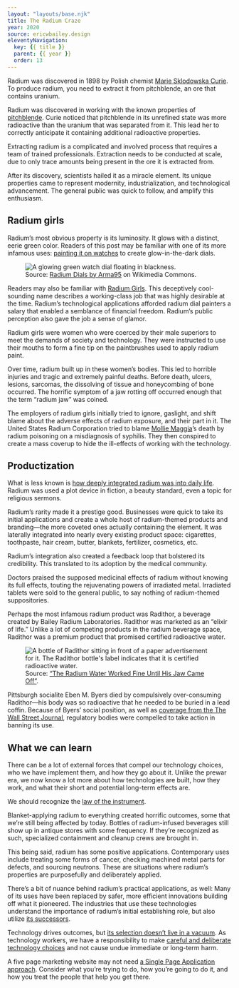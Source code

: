 ```yaml
---
layout: "layouts/base.njk"
title: The Radium Craze
year: 2020
source: ericwbailey.design
eleventyNavigation:
  key: {{ title }}
  parent: {{ year }}
  order: 13
---
```


Radium was discovered in 1898 by Polish chemist [Marie Sklodowska Curie](https://en.m.wikipedia.org/wiki/Marie_Curie). To produce radium, you need to extract it from pitchblende, an ore that contains uranium.

Radium was discovered in working with the known properties of [pitchblende](https://en.m.wikipedia.org/wiki/Uraninite). Curie noticed that pitchblende in its unrefined state was more radioactive than the uranium that was separated from it. This lead her to correctly anticipate it containing additional radioactive properties.

Extracting radium is a complicated and involved process that requires a team of trained professionals. Extraction needs to be conducted at scale, due to only trace amounts being present in the ore it is extracted from.

After its discovery, scientists hailed it as a miracle element. Its unique properties came to represent modernity, industrialization, and technological advancement. The general public was quick to follow, and amplify this enthusiasm.

## Radium girls

Radium’s most obvious property is its luminosity. It glows with a distinct, eerie green color. Readers of this post may be familiar with one of its more infamous uses: [painting it on watches](https://en.m.wikipedia.org/wiki/Radium_dials) to create glow-in-the-dark dials.

<figure
  role="figure"
  aria-label="Source: Radium Dials by Arma95 on Wikimedia Commons">
  <img
    alt="A glowing green watch dial floating in blackness."
    src="../static/images/the-radium-craze/radium-dial.jpg" />
  <figcaption>
    <span class="typography-small-caps">Source:</span> <a href="https://commons.wikimedia.org/wiki/File:Radium_Dial.jpg">Radium Dials by Arma95</a> on Wikimedia Commons.
  </figcaption>
</figure>

Readers may also be familiar with [Radium Girls](https://www.buzzfeed.com/authorkatemoore/the-light-that-does-not-lie). This deceptively cool-sounding name describes a working-class job that was highly desirable at the time. Radium’s technological applications afforded radium dial painters a salary that enabled a semblance of financial freedom. Radium’s public perception also gave the job a sense of glamor.

Radium girls were women who were coerced by their male superiors to meet the demands of society and technology. They were instructed to use their mouths to form a fine tip on the paintbrushes used to apply radium paint.

Over time, radium built up in these women’s bodies. This led to horrible injuries and tragic and extremely painful deaths. Before death, ulcers, lesions, sarcomas, the dissolving of tissue and honeycombing of bone occurred. The horrific symptom of a jaw rotting off occurred enough that the term “radium jaw” was coined.

The employers of radium girls initially tried to ignore, gaslight, and shift blame about the adverse effects of radium exposure, and their part in it. The United States Radium Corporation tried to blame [Mollie Maggia](https://www.buzzfeed.com/authorkatemoore/the-light-that-does-not-lie)’s death by radium poisoning on a misdiagnosis of syphilis. They then conspired to create a mass coverup to hide the ill-effects of working with the technology.

## Productization

What is less known is [how deeply integrated radium was into daily life](https://thehistoryvault.co.uk/the-radium-craze-americas-lethal-love-affair-by-matthew-moss/). Radium was used a plot device in fiction, a beauty standard, even a topic for religious sermons.

Radium’s rarity made it a prestige good. Businesses were quick to take its initial applications and create a whole host of radium-themed products and branding—the more coveted ones actually containing the element. It was laterally integrated into nearly every existing product space: cigarettes, toothpaste, hair cream, butter, blankets, fertilizer, cosmetics, etc.

Radium’s integration also created a feedback loop that bolstered its credibility. This translated to its adoption by the medical community.

Doctors praised the supposed medicinal effects of radium without knowing its full effects, touting the rejuvenating powers of irradiated metal. Irradiated tablets were sold to the general public, to say nothing of radium-themed suppositories.

Perhaps the most infamous radium product was Radithor, a beverage created by Bailey Radium Laboratories. Radithor was marketed as an “elixir of life.” Unlike a lot of competing products in the radium beverage space, Radithor was a premium product that promised certified radioactive water.

<figure
  role="figure"
  aria-label="Source: Radium Dials by Arma95 on Wikimedia Commons">
  <img
    alt="A bottle of Radithor sitting in front of a paper advertisement for it. The Radithor bottle's label indicates that it is certified radioactive water."
    src="../static/images/the-radium-craze/radithor.jpg" />
  <figcaption>
    <span class="typography-small-caps">Source:</span> <a href="https://afistfulofneurons.com/radium-water-radithor/">“The Radium Water Worked Fine Until His Jaw Came Off”</a>.
  </figcaption>
</figure>

Pittsburgh socialite Eben M. Byers died by compulsively over-consuming Radithor—his body was so radioactive that he needed to be buried in a lead coffin. Because of Byers’ social position, as well as [coverage from the The Wall Street Journal](https://www.scribd.com/document/188172930/The-Radium-Water-Worked-Fine-Until-His-Jaw-Fell-Off), regulatory bodies were compelled to take action in banning its use.

## What we can learn

There can be a lot of external forces that compel our technology choices, who we have implement them, and how they go about it. Unlike the prewar era, we now know a lot more about how technologies are built, how they work, and what their short and potential long-term effects are.

We should recognize the [law of the instrument](https://en.m.wikipedia.org/wiki/Law_of_the_instrument).

Blanket-applying radium to everything created horrific outcomes, some that we’re still being affected by today. Bottles of radium-infused beverages still show up in antique stores with some frequency. If they’re recognized as such, specialized containment and cleanup crews are brought in.

This being said, radium has some positive applications. Contemporary uses include treating some forms of cancer, checking machined metal parts for defects, and sourcing neutrons. These are situations where radium’s properties are purposefully and deliberately applied.

There’s a bit of nuance behind radium’s practical applications, as well: Many of its uses have been replaced by safer, more efficient innovations building off what it pioneered. The industries that use these technologies understand the importance of radium’s initial establishing role, but also utilize [its successors](https://svelte.dev/).

Technology drives outcomes, but [its selection doesn’t live in a vacuum](https://macwright.com/2020/08/22/clean-starts-for-the-web.html). As technology workers, we have a responsibility to make [careful and deliberate technology choices](https://www.gatsbyjs.com/blog/2019-07-11-user-testing-accessible-client-routing/) and not cause undue immediate or long-term harm.

A five page marketing website may not need [a Single Page Application approach](https://css-tricks.com/radeventlistener-a-tale-of-client-side-framework-performance/). Consider what you’re trying to do, how you’re going to do it, and how you treat the people that help you get there.
